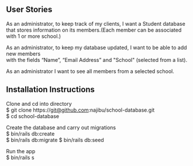 
User Stories
--------------------------------------------------------------------------------
As an administrator, to keep track of my clients, I want a Student database       
that stores information on its members.(Each member can be associated with 1 or more school.)               

As an administrator, to keep my database updated, I want to be able to add new members   
with the fields “Name”, “Email Address” and "School" (selected from a list).   

As an administrator I want to see all members from a selected school.         

Installation Instructions
--------------------------------------------------------------------------------
Clone and cd into directory           
$ git clone https://git@github.com:najibu/school-database.git           
$ cd school-database    

Create the database and carry out migrations           
$ bin/rails db:create           
$ bin/rails db:migrate 
$ bin/rails db:seed 


Run the app          
$ bin/rails s             


